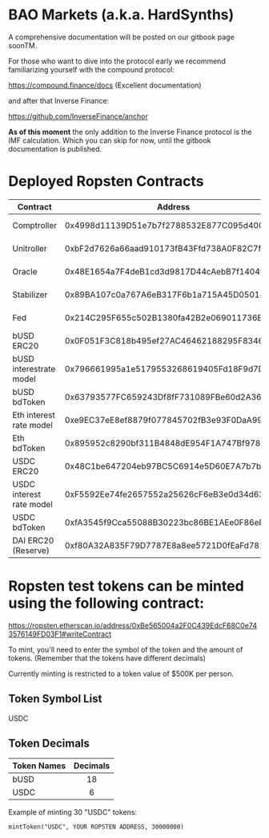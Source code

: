 # BAO Markets (a.k.a. HardSynths)

A comprehensive documentation will be posted on our gitbook page soonTM.

For those who want to dive into the protocol early we recommend familiarizing yourself with the compound protocol:

https://compound.finance/docs (Excellent documentation)

and after that Inverse Finance:

https://github.com/InverseFinance/anchor

**As of this moment** the only addition to the Inverse Finance protocol is the IMF calculation.
Which you can skip for now, until the gitbook documentation is published.

# Deployed Ropsten Contracts

Contract  	  					| Address									|Etherscan 																			|Code|
--------------------------------| ------------------------------------------|-----------------------------------------------------------------------------------|----|
Comptroller  					| 0x4998d11139D51e7b7f2788532E877C095d400Df2|https://ropsten.etherscan.io/address/0x4998d11139D51e7b7f2788532E877C095d400Df2	|https://github.com/baofinance/bao-markets-contracts/blob/master/contracts/Comptroller.sol|
Unitroller  					| 0xbF2d7626a66aad910173fB43Ffd738A0F82C7f33|https://ropsten.etherscan.io/address/0xbF2d7626a66aad910173fB43Ffd738A0F82C7f33	|https://github.com/baofinance/bao-markets-contracts/blob/master/contracts/Unitroller.sol|
Oracle  						| 0x48E1654a7F4deB1cd3d9817D44cAebB7f1404f06|https://ropsten.etherscan.io/address/0x48E1654a7F4deB1cd3d9817D44cAebB7f1404f06	|https://github.com/baofinance/bao-markets-contracts/blob/master/contracts/Oracle.sol|
Stabilizer  					| 0x89BA107c0a767A6eB317F6b1a715A45D05014eB6|https://ropsten.etherscan.io/address/0x89BA107c0a767A6eB317F6b1a715A45D05014eB6	|https://github.com/baofinance/bao-markets-contracts/blob/master/contracts/Stabilizer.sol|
Fed  							| 0x214C295F655c502B1380fa42B2e069011736E823|https://ropsten.etherscan.io/address/0x214C295F655c502B1380fa42B2e069011736E823	|https://github.com/baofinance/bao-markets-contracts/blob/master/contracts/Fed.sol|
bUSD ERC20						| 0x0F051F3C818b495ef27AC46462188295F83469A5|https://ropsten.etherscan.io/address/0x0F051F3C818b495ef27AC46462188295F83469A5	|https://github.com/baofinance/bao-markets-contracts/blob/master/contracts/ERC20.sol|
bUSD interestrate model  		| 0x796661995a1e5179553268619405Fd18F9d7DdAB|https://ropsten.etherscan.io/address/0x796661995a1e5179553268619405Fd18F9d7DdAB	|https://github.com/baofinance/bao-markets-contracts/blob/master/contracts/JumpRateModelV2.sol|
bUSD bdToken					| 0x63793577FC659243Df8fF731089FBe60d2A36A0d|https://ropsten.etherscan.io/address/0x63793577FC659243Df8fF731089FBe60d2A36A0d	|https://github.com/baofinance/bao-markets-contracts/blob/master/contracts/CErc20.sol|
Eth interest rate model  		| 0xe9EC37eE8ef8879f077845702fB3e93F0DaA9916|https://ropsten.etherscan.io/address/0xe9EC37eE8ef8879f077845702fB3e93F0DaA9916	|https://github.com/baofinance/bao-markets-contracts/blob/master/contracts/WhitePaperInterestRateModel.sol|
Eth bdToken						| 0x895952c8290bf311B4848dE954F1A747Bf97809f|https://ropsten.etherscan.io/address/0x895952c8290bf311B4848dE954F1A747Bf97809f	|https://github.com/baofinance/bao-markets-contracts/blob/master/contracts/CEther.sol|
USDC ERC20  					| 0x48C1be647204eb97BC5C6914e5D60E7A7b7b398B|https://ropsten.etherscan.io/address/0x48C1be647204eb97BC5C6914e5D60E7A7b7b398B	|https://github.com/baofinance/bao-markets-contracts/blob/master/contracts/ERC20.sol|
USDC interest rate model  		| 0xF5592Ee74fe2657552a25626cF6eB3e0d34d6398|https://ropsten.etherscan.io/address/0xF5592Ee74fe2657552a25626cF6eB3e0d34d6398	|https://github.com/baofinance/bao-markets-contracts/blob/master/contracts/JumpRateModelV2.sol|
USDC bdToken 					| 0xfA3545f9Cca55088B30223bc86BE1AEe0F86eE62|https://ropsten.etherscan.io/address/0xfA3545f9Cca55088B30223bc86BE1AEe0F86eE62	|https://github.com/baofinance/bao-markets-contracts/blob/master/contracts/CErc20.sol|
DAI ERC20 (Reserve)  			| 0xf80A32A835F79D7787E8a8ee5721D0fEaFd78108|https://ropsten.etherscan.io/address/0xf80A32A835F79D7787E8a8ee5721D0fEaFd78108	|https://github.com/baofinance/bao-markets-contracts/blob/master/contracts/ERC20.sol|

# Ropsten test tokens can be minted using the following contract:

https://ropsten.etherscan.io/address/0xBe565004a2F0C439EdcF68C0e743576149FD03F1#writeContract

To mint, you'll need to enter the symbol of the token and the amount of tokens.
(Remember that the tokens have different decimals)

Currently minting is restricted to a token value of $500K per person.

## Token Symbol List

USDC <br />


## Token Decimals

| Token Names   | Decimals      |
| ------------- |:-------------:|
| bUSD      	| 18 			|
| USDC      	| 6      		|


Example of minting 30 "USDC" tokens:

`mintToken("USDC", YOUR ROPSTEN ADDRESS, 30000000)` 

